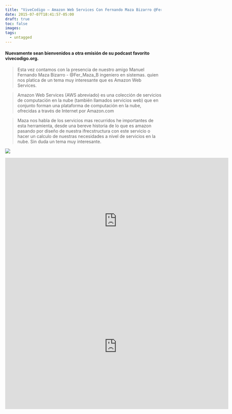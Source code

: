 ```yaml
---
title: "ViveCodigo – Amazon Web Services Con Fernando Maza Bizarro @Fer_Maza_B"
date: 2015-07-07T18:41:57-05:00
draft: true
toc: false
images:
tags:
  - untagged
---
```


<h4>Nuevamente sean bienvenidos a otra emisión de su podcast favorito vivecodigo.org. </h4>

>Esta vez contamos con la presencia de nuestro amigo Manuel Fernando Maza Bizarro - @Fer_Maza_B ingeniero en sistemas. quien nos platica de un tema muy interesante que es Amazon Web Services.

>Amazon Web Services (AWS abreviado) es una colección de servicios de computación en la nube (también llamados servicios web) que en conjunto forman una plataforma de computación en la nube, ofrecidas a través de Internet por Amazon.com

>Maza nos habla de los servicios mas recurridos he importantes de esta herramienta, desde una bereve historia de lo que es amazon pasando por diseño de nuestra ifrecstructura con este servicio o hacer un calculo de nuestras necesidades a nivel de servicios en la nube. Sin duda un tema muy interesante.

![](http://vivecodigo.org/images/dos.jpg)

<iframe src="https://player.vimeo.com/video/132557815" width="720" height="405" frameborder="0"></iframe>
<iframe src="https://player.vimeo.com/video/132551768" width="720" height="405" frameborder="0"></iframe>
